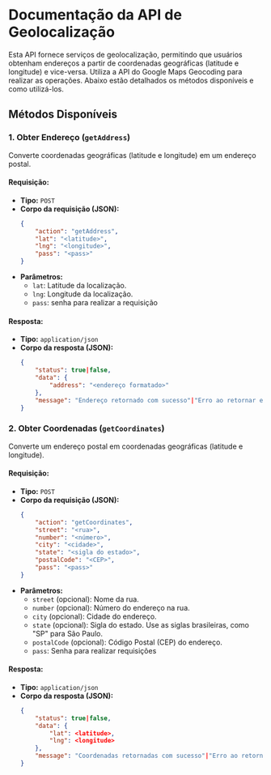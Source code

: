 # Documentação da API de Geolocalização

Esta API fornece serviços de geolocalização, permitindo que usuários obtenham endereços a partir de coordenadas geográficas (latitude e longitude) e vice-versa. Utiliza a API do Google Maps Geocoding para realizar as operações. Abaixo estão detalhados os métodos disponíveis e como utilizá-los.

## Métodos Disponíveis

### 1. Obter Endereço (`getAddress`)

Converte coordenadas geográficas (latitude e longitude) em um endereço postal.

#### Requisição: 
- **Tipo:** `POST`
- **Corpo da requisição (JSON):**
    ```json
    {
        "action": "getAddress",
        "lat": "<latitude>",
        "lng": "<longitude>",
        "pass": "<pass>"
    }
    ```
- **Parâmetros:**
    - `lat`: Latitude da localização.
    - `lng`: Longitude da localização.
    - `pass`: senha para realizar a requisição

#### Resposta:
- **Tipo:** `application/json`
- **Corpo da resposta (JSON):**
    ```json
    {
        "status": true|false,
        "data": {
            "address": "<endereço formatado>"
        },
        "message": "Endereço retornado com sucesso"|"Erro ao retornar endereço"
    }
    ```

### 2. Obter Coordenadas (`getCoordinates`)

Converte um endereço postal em coordenadas geográficas (latitude e longitude).

#### Requisição:
- **Tipo:** `POST`
- **Corpo da requisição (JSON):**
    ```json
    {
        "action": "getCoordinates",
        "street": "<rua>",
        "number": "<número>",
        "city": "<cidade>",
        "state": "<sigla do estado>",
        "postalCode": "<CEP>",
        "pass": "<pass>"
    }
    ```
- **Parâmetros:**
    - `street` (opcional): Nome da rua.
    - `number` (opcional): Número do endereço na rua.
    - `city` (opcional): Cidade do endereço.
    - `state` (opcional): Sigla do estado. Use as siglas brasileiras, como "SP" para São Paulo.
    - `postalCode` (opcional): Código Postal (CEP) do endereço.
    - `pass`: Senha para realizar requisições

#### Resposta:
- **Tipo:** `application/json`
- **Corpo da resposta (JSON):**
    ```json
    {
        "status": true|false,
        "data": {
            "lat": <latitude>,
            "lng": <longitude>
        },
        "message": "Coordenadas retornadas com sucesso"|"Erro ao retornar coordenadas"
    }
    ```
